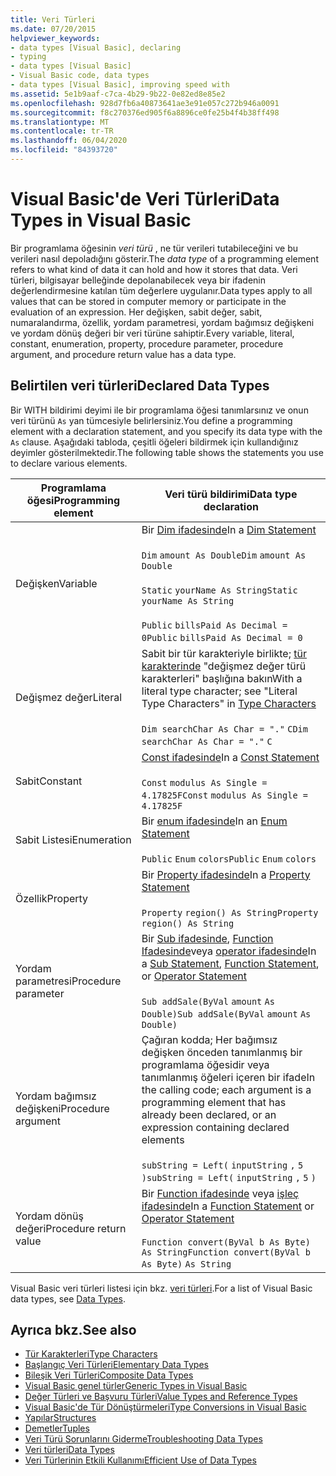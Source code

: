 ```yaml
---
title: Veri Türleri
ms.date: 07/20/2015
helpviewer_keywords:
- data types [Visual Basic], declaring
- typing
- data types [Visual Basic]
- Visual Basic code, data types
- data types [Visual Basic], improving speed with
ms.assetid: 5e1b9aaf-c7ca-4b29-9b22-0e82ed8e85e2
ms.openlocfilehash: 928d7fb6a40873641ae3e91e057c272b946a0091
ms.sourcegitcommit: f8c270376ed905f6a8896ce0fe25b4f4b38ff498
ms.translationtype: MT
ms.contentlocale: tr-TR
ms.lasthandoff: 06/04/2020
ms.locfileid: "84393720"
---
```

# <a name="data-types-in-visual-basic"></a><span data-ttu-id="880d0-102">Visual Basic'de Veri Türleri</span><span class="sxs-lookup"><span data-stu-id="880d0-102">Data Types in Visual Basic</span></span>
<span data-ttu-id="880d0-103">Bir programlama öğesinin *veri türü* , ne tür verileri tutabileceğini ve bu verileri nasıl depoladığını gösterir.</span><span class="sxs-lookup"><span data-stu-id="880d0-103">The *data type* of a programming element refers to what kind of data it can hold and how it stores that data.</span></span> <span data-ttu-id="880d0-104">Veri türleri, bilgisayar belleğinde depolanabilecek veya bir ifadenin değerlendirmesine katılan tüm değerlere uygulanır.</span><span class="sxs-lookup"><span data-stu-id="880d0-104">Data types apply to all values that can be stored in computer memory or participate in the evaluation of an expression.</span></span> <span data-ttu-id="880d0-105">Her değişken, sabit değer, sabit, numaralandırma, özellik, yordam parametresi, yordam bağımsız değişkeni ve yordam dönüş değeri bir veri türüne sahiptir.</span><span class="sxs-lookup"><span data-stu-id="880d0-105">Every variable, literal, constant, enumeration, property, procedure parameter, procedure argument, and procedure return value has a data type.</span></span>  
  
## <a name="declared-data-types"></a><span data-ttu-id="880d0-106">Belirtilen veri türleri</span><span class="sxs-lookup"><span data-stu-id="880d0-106">Declared Data Types</span></span>  
 <span data-ttu-id="880d0-107">Bir WITH bildirimi deyimi ile bir programlama öğesi tanımlarsınız ve onun veri türünü `As` yan tümcesiyle belirlersiniz.</span><span class="sxs-lookup"><span data-stu-id="880d0-107">You define a programming element with a declaration statement, and you specify its data type with the `As` clause.</span></span> <span data-ttu-id="880d0-108">Aşağıdaki tabloda, çeşitli öğeleri bildirmek için kullandığınız deyimler gösterilmektedir.</span><span class="sxs-lookup"><span data-stu-id="880d0-108">The following table shows the statements you use to declare various elements.</span></span>  
  
|<span data-ttu-id="880d0-109">Programlama öğesi</span><span class="sxs-lookup"><span data-stu-id="880d0-109">Programming element</span></span>|<span data-ttu-id="880d0-110">Veri türü bildirimi</span><span class="sxs-lookup"><span data-stu-id="880d0-110">Data type declaration</span></span>|  
|-------------------------|---------------------------|  
|<span data-ttu-id="880d0-111">Değişken</span><span class="sxs-lookup"><span data-stu-id="880d0-111">Variable</span></span>|<span data-ttu-id="880d0-112">Bir [Dim ifadesinde](../../../language-reference/statements/dim-statement.md)</span><span class="sxs-lookup"><span data-stu-id="880d0-112">In a [Dim Statement](../../../language-reference/statements/dim-statement.md)</span></span><br /><br /> <span data-ttu-id="880d0-113">`Dim`   `amount As Double`</span><span class="sxs-lookup"><span data-stu-id="880d0-113">`Dim`   `amount As Double`</span></span><br /><br /> <span data-ttu-id="880d0-114">`Static`   `yourName As String`</span><span class="sxs-lookup"><span data-stu-id="880d0-114">`Static`   `yourName As String`</span></span><br /><br /> <span data-ttu-id="880d0-115">`Public`   `billsPaid As Decimal = 0`</span><span class="sxs-lookup"><span data-stu-id="880d0-115">`Public`   `billsPaid As Decimal = 0`</span></span>|  
|<span data-ttu-id="880d0-116">Değişmez değer</span><span class="sxs-lookup"><span data-stu-id="880d0-116">Literal</span></span>|<span data-ttu-id="880d0-117">Sabit bir tür karakteriyle birlikte; [tür karakterinde](type-characters.md) "değişmez değer türü karakterleri" başlığına bakın</span><span class="sxs-lookup"><span data-stu-id="880d0-117">With a literal type character; see "Literal Type Characters" in [Type Characters](type-characters.md)</span></span><br /><br /> <span data-ttu-id="880d0-118">`Dim searchChar As Char = "."`  `C`</span><span class="sxs-lookup"><span data-stu-id="880d0-118">`Dim searchChar As Char = "."`  `C`</span></span>|  
|<span data-ttu-id="880d0-119">Sabit</span><span class="sxs-lookup"><span data-stu-id="880d0-119">Constant</span></span>|<span data-ttu-id="880d0-120">[Const ifadesinde](../../../language-reference/statements/const-statement.md)</span><span class="sxs-lookup"><span data-stu-id="880d0-120">In a [Const Statement](../../../language-reference/statements/const-statement.md)</span></span><br /><br /> <span data-ttu-id="880d0-121">`Const`   `modulus As Single = 4.17825F`</span><span class="sxs-lookup"><span data-stu-id="880d0-121">`Const`   `modulus As Single = 4.17825F`</span></span>|  
|<span data-ttu-id="880d0-122">Sabit Listesi</span><span class="sxs-lookup"><span data-stu-id="880d0-122">Enumeration</span></span>|<span data-ttu-id="880d0-123">Bir [enum ifadesinde](../../../language-reference/statements/enum-statement.md)</span><span class="sxs-lookup"><span data-stu-id="880d0-123">In an [Enum Statement](../../../language-reference/statements/enum-statement.md)</span></span><br /><br /> <span data-ttu-id="880d0-124">`Public`   `Enum`   `colors`</span><span class="sxs-lookup"><span data-stu-id="880d0-124">`Public`   `Enum`   `colors`</span></span>|  
|<span data-ttu-id="880d0-125">Özellik</span><span class="sxs-lookup"><span data-stu-id="880d0-125">Property</span></span>|<span data-ttu-id="880d0-126">Bir [Property ifadesinde](../../../language-reference/statements/property-statement.md)</span><span class="sxs-lookup"><span data-stu-id="880d0-126">In a [Property Statement](../../../language-reference/statements/property-statement.md)</span></span><br /><br /> <span data-ttu-id="880d0-127">`Property`   `region() As String`</span><span class="sxs-lookup"><span data-stu-id="880d0-127">`Property`   `region() As String`</span></span>|  
|<span data-ttu-id="880d0-128">Yordam parametresi</span><span class="sxs-lookup"><span data-stu-id="880d0-128">Procedure parameter</span></span>|<span data-ttu-id="880d0-129">Bir [Sub ifadesinde](../../../language-reference/statements/sub-statement.md), [Function Ifadesinde](../../../language-reference/statements/function-statement.md)veya [operator ifadesinde](../../../language-reference/statements/operator-statement.md)</span><span class="sxs-lookup"><span data-stu-id="880d0-129">In a [Sub Statement](../../../language-reference/statements/sub-statement.md), [Function Statement](../../../language-reference/statements/function-statement.md), or [Operator Statement](../../../language-reference/statements/operator-statement.md)</span></span><br /><br /> <span data-ttu-id="880d0-130">`Sub addSale(ByVal`   `amount`   `As Double)`</span><span class="sxs-lookup"><span data-stu-id="880d0-130">`Sub addSale(ByVal`   `amount`   `As Double)`</span></span>|  
|<span data-ttu-id="880d0-131">Yordam bağımsız değişkeni</span><span class="sxs-lookup"><span data-stu-id="880d0-131">Procedure argument</span></span>|<span data-ttu-id="880d0-132">Çağıran kodda; Her bağımsız değişken önceden tanımlanmış bir programlama öğesidir veya tanımlanmış öğeleri içeren bir ifade</span><span class="sxs-lookup"><span data-stu-id="880d0-132">In the calling code; each argument is a programming element that has already been declared, or an expression containing declared elements</span></span><br /><br /> <span data-ttu-id="880d0-133">`subString = Left(`  `inputString`  `,`   `5`  `)`</span><span class="sxs-lookup"><span data-stu-id="880d0-133">`subString = Left(`  `inputString`  `,`   `5`  `)`</span></span>|  
|<span data-ttu-id="880d0-134">Yordam dönüş değeri</span><span class="sxs-lookup"><span data-stu-id="880d0-134">Procedure return value</span></span>|<span data-ttu-id="880d0-135">Bir [Function ifadesinde](../../../language-reference/statements/function-statement.md) veya [işleç ifadesinde](../../../language-reference/statements/operator-statement.md)</span><span class="sxs-lookup"><span data-stu-id="880d0-135">In a [Function Statement](../../../language-reference/statements/function-statement.md) or [Operator Statement](../../../language-reference/statements/operator-statement.md)</span></span><br /><br /> <span data-ttu-id="880d0-136">`Function convert(ByVal b As Byte)`   `As String`</span><span class="sxs-lookup"><span data-stu-id="880d0-136">`Function convert(ByVal b As Byte)`   `As String`</span></span>|  
  
 <span data-ttu-id="880d0-137">Visual Basic veri türleri listesi için bkz. [veri türleri](../../../language-reference/data-types/index.md).</span><span class="sxs-lookup"><span data-stu-id="880d0-137">For a list of Visual Basic data types, see [Data Types](../../../language-reference/data-types/index.md).</span></span>  
  
## <a name="see-also"></a><span data-ttu-id="880d0-138">Ayrıca bkz.</span><span class="sxs-lookup"><span data-stu-id="880d0-138">See also</span></span>

- [<span data-ttu-id="880d0-139">Tür Karakterleri</span><span class="sxs-lookup"><span data-stu-id="880d0-139">Type Characters</span></span>](type-characters.md)
- [<span data-ttu-id="880d0-140">Başlangıç Veri Türleri</span><span class="sxs-lookup"><span data-stu-id="880d0-140">Elementary Data Types</span></span>](elementary-data-types.md)
- [<span data-ttu-id="880d0-141">Bileşik Veri Türleri</span><span class="sxs-lookup"><span data-stu-id="880d0-141">Composite Data Types</span></span>](composite-data-types.md)
- [<span data-ttu-id="880d0-142">Visual Basic genel türler</span><span class="sxs-lookup"><span data-stu-id="880d0-142">Generic Types in Visual Basic</span></span>](generic-types.md)
- [<span data-ttu-id="880d0-143">Değer Türleri ve Başvuru Türleri</span><span class="sxs-lookup"><span data-stu-id="880d0-143">Value Types and Reference Types</span></span>](value-types-and-reference-types.md)
- [<span data-ttu-id="880d0-144">Visual Basic'de Tür Dönüştürmeleri</span><span class="sxs-lookup"><span data-stu-id="880d0-144">Type Conversions in Visual Basic</span></span>](type-conversions.md)
- [<span data-ttu-id="880d0-145">Yapılar</span><span class="sxs-lookup"><span data-stu-id="880d0-145">Structures</span></span>](structures.md)
- [<span data-ttu-id="880d0-146">Demetler</span><span class="sxs-lookup"><span data-stu-id="880d0-146">Tuples</span></span>](tuples.md)
- [<span data-ttu-id="880d0-147">Veri Türü Sorunlarını Giderme</span><span class="sxs-lookup"><span data-stu-id="880d0-147">Troubleshooting Data Types</span></span>](troubleshooting-data-types.md)
- [<span data-ttu-id="880d0-148">Veri türleri</span><span class="sxs-lookup"><span data-stu-id="880d0-148">Data Types</span></span>](../../../language-reference/data-types/index.md)
- [<span data-ttu-id="880d0-149">Veri Türlerinin Etkili Kullanımı</span><span class="sxs-lookup"><span data-stu-id="880d0-149">Efficient Use of Data Types</span></span>](efficient-use-of-data-types.md)
